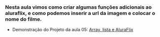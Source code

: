 ### Nesta aula vimos como criar algumas funções adicionais ao aluraflix, e como podemos inserir a url da imagem e colocar o nome do filme.
* Demonstração do Projeto da aula 05: [Array, lista e AluraFlix](https://codepen.io/dennyamarojr/full/NWMxmoB)
